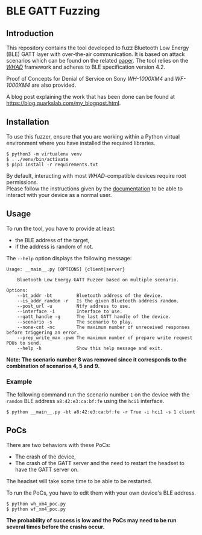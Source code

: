 # BLE GATT Fuzzing

## Introduction

This repository contains the tool developed to fuzz Bluetooth Low Energy (BLE) GATT layer with over-the-air communication. It is based on attack scenarios which can be found on the related [paper](link/to/paper). The tool relies on the *[WHAD](https://whad.io)* framework and adheres to BLE specification version 4.2.

Proof of Concepts for Denial of Service on Sony *WH-1000XM4* and *WF-1000XM4* are also provided.

A blog post explaining the work that has been done can be found at https://blog.quarkslab.com/my_blogpost.html.

## Installation

To use this fuzzer, ensure that you are working within a Python virtual environment where you have installed the required libraries.

```
$ python3 -m virtualenv venv
$ . ./venv/bin/activate
$ pip3 install -r requirements.txt
```

By default, interacting with most *WHAD*-compatible devices require root permissions.  
Please follow the instructions given by the [documentation](https://whad.readthedocs.io/en/latest/install.html) to be able to interact with your device as a normal user.   

## Usage

To run the tool, you have to provide at least:

- the BLE address of the target,
- if the address is random of not.

The `--help` option displays the following message:
```
Usage: __main__.py [OPTIONS] {client|server}

    Bluetooth Low Energy GATT Fuzzer based on multiple scenario.

Options:
    --bt_addr -bt         Bluetooth address of the device.
    --is_addr_random -r   Is the given Bluetooth address random.
    --post_url -u         Ntfy address to use.
    --interface -i        Interface to use.
    --gatt_handle -g      The last GATT handle of the device.
    --scenario -s         The scenario to play.
    --none-cnt -nc        The maximum number of unreceived responses before triggering an error.
    --prep_write_max -pwm The maximum number of prepare write request PDUs to send.
    --help -h             Show this help message and exit.
```

**Note: The scenario number 8 was removed since it corresponds to the combination of scenarios 4, 5 and 9.**

### Example

The following command run the scenario number `1` on the device with the `random` BLE address `a8:42:e3:ca:bf:fe` using the `hci1` interface.
```
$ python __main__.py -bt a8:42:e3:ca:bf:fe -r True -i hci1 -s 1 client
```

## PoCs

There are two behaviors with these PoCs:

- The crash of the device,
- The crash of the GATT server and the need to restart the headset to have the GATT server on.  

The headset will take some time to be able to be restarted.

To run the PoCs, you have to edit them with your own device's BLE address.

```
$ python wh_xm4_poc.py
$ python wf_xm4_poc.py
```

**The probability of success is low and the PoCs may need to be run several times before the crashs occur.**